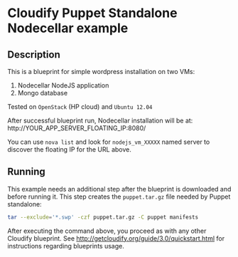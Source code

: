 Cloudify Puppet Standalone Nodecellar example
==============================================

Description
-----------

This is a blueprint for simple wordpress installation on two VMs:

1. Nodecellar NodeJS application
2. Mongo database

Tested on `OpenStack` (HP cloud) and `Ubuntu 12.04`

After successful blueprint run, Nodecellar installation will be at: http://YOUR_APP_SERVER_FLOATING_IP:8080/

You can use `nova list` and look for `nodejs_vm_XXXXX` named server to discover the floating IP for the URL above.


Running
-------

This example needs an additional step after the blueprint is downloaded and before running it. This step creates the `puppet.tar.gz` file needed by Puppet standalone:

```bash
tar --exclude='*.swp' -czf puppet.tar.gz -C puppet manifests
```

After executing the command above, you proceed as with any other Cloudify blueprint. See http://getcloudify.org/guide/3.0/quickstart.html for instructions regarding blueprints usage.
